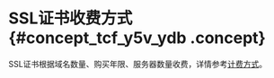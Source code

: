 # SSL证书收费方式 {#concept_tcf_y5v_ydb .concept}

SSL证书根据域名数量、购买年限、服务器数量收费，详情参考[计费方式](../../../../../intl.zh-CN/产品定价/计费方式.md#)。

